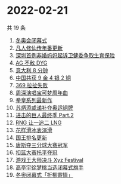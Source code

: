 # 2022-02-21

共 19 条

<!-- BEGIN -->
<!-- 最后更新时间 Mon Feb 21 2022 03:11:59 GMT+0800 (China Standard Time) -->

1. [冬奥会闭幕式](https://www.zhihu.com/search?q=冬奥会闭幕式)
1. [凡人修仙传年番更新](https://www.zhihu.com/search?q=凡人修仙传)
1. [深圳首例非婚妈妈起诉卫健委争取生育保险](https://www.zhihu.com/search?q=非婚妈妈争取生育保险)
1. [AG 不敌 DYG](https://www.zhihu.com/search?q=ag)
1. [意大利 8 分钟](https://www.zhihu.com/search?q=意大利八分钟)
1. [中国共获 9 金 4 银 2 铜](https://www.zhihu.com/search?q=冬奥会闭幕)
1. [369 拉扯失败](https://www.zhihu.com/search?q=tes)
1. [周深演唱宝可梦周年曲](https://www.zhihu.com/search?q=宝可梦)
1. [拳皇系列最新作](https://www.zhihu.com/search?q=拳皇)
1. [苏炳添或递补夺奥运铜牌](https://www.zhihu.com/search?q=苏炳添)
1. [进击的巨人最终季 Part.2](https://www.zhihu.com/search?q=进击的巨人)
1. [RNG 让一追二 LNG](https://www.zhihu.com/search?q=rng)
1. [花样滑冰表演滑](https://www.zhihu.com/search?q=表演滑)
1. [国王排名更新](https://www.zhihu.com/search?q=国王排名)
1. [唐斯夺三分球大赛冠军](https://www.zhihu.com/search?q=三分球大赛)
1. [扣篮大赛托平夺冠](https://www.zhihu.com/search?q=扣篮大赛)
1. [游戏王大师决斗 Xyz Festival](https://www.zhihu.com/search?q=游戏王)
1. [高亭宇徐梦桃当选闭幕式旗手](https://www.zhihu.com/search?q=闭幕式旗手)
1. [冬奥闭幕式「折柳寄情」](https://www.zhihu.com/search?q=折柳寄情)

<!-- END -->
